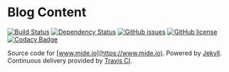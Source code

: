 # Blog Content

[![Build Status](https://travis-ci.org/mide/mide.io.svg?branch=master)](https://travis-ci.org/mide/mide.io) [![Dependency Status](https://gemnasium.com/badges/github.com/mide/mide.io.svg)](https://gemnasium.com/github.com/mide/mide.io) [![GitHub issues](https://img.shields.io/github/issues/mide/mide.io.svg)](https://github.com/mide/mide.io/issues) [![GitHub license](https://img.shields.io/badge/license-MIT-blue.svg)](https://raw.githubusercontent.com/mide/mide.io/master/LICENSE.txt) [![Codacy Badge](https://api.codacy.com/project/badge/Grade/7684974bf4804ac9afcef946ba1493ab)](https://www.codacy.com/app/mide/mide.io?utm_source=github.com&amp;utm_medium=referral&amp;utm_content=mide/mide.io&amp;utm_campaign=Badge_Grade)



Source code for [www.mide.io](https://www.mide.io). Powered by [Jekyll](https://jekyllrb.com/). Continuous delivery provided by [Travis CI](https://travis-ci.org/mide/mide.io).
